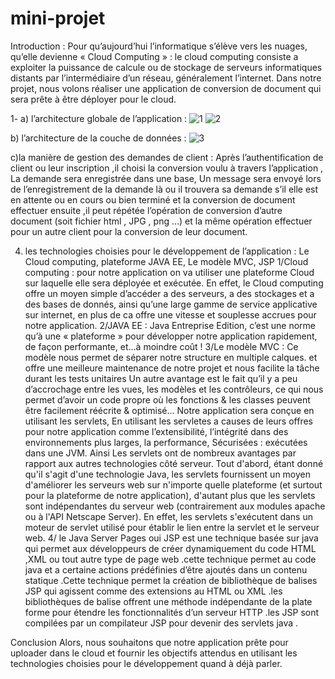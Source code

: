 # mini-projet

Introduction :
Pour qu’aujourd’hui l’informatique s’élève vers les nuages, qu’elle devienne « Cloud Computing » : le cloud computing consiste a exploiter la puissance de calcule ou de stockage de serveurs informatiques distants par l’intermédiaire d’un réseau, généralement l’internet.
Dans notre projet, nous volons réaliser une application de conversion de document qui sera prête à être déployer pour le cloud.

1-	a) l’architecture globale de l’application :
![1](https://user-images.githubusercontent.com/44180360/51027193-86a5d680-1590-11e9-8189-98076f0cb4a3.PNG)
![2](https://user-images.githubusercontent.com/44180360/51027205-8efe1180-1590-11e9-8187-7a722e8dacbc.PNG)


b) l’architecture de la couche de données :
![3](https://user-images.githubusercontent.com/44180360/51027215-93c2c580-1590-11e9-8b50-36210dcaa7db.jpg)

c)la manière de gestion des demandes de client :
Après l’authentification de client ou leur inscription ,il choisi la conversion voulu à travers l’application , La demande sera enregistrée dans une base, Un message sera envoyé lors de l’enregistrement de la demande là ou il trouvera sa demande s’il elle est en attente ou en cours ou bien terminé et la conversion de document effectuer ensuite ,il peut répétée l’opération de conversion d’autre document (soit fichier html , JPG , png …) et la même opération effectuer pour un autre client pour la conversion de leur document.

4) les technologies choisies pour le développement de l’application :
Le Cloud computing, plateforme JAVA EE, Le modèle MVC, JSP
 1/Cloud computing : pour notre application on va utiliser une plateforme Cloud  sur laquelle elle sera déployée et exécutée.
En effet, le Cloud computing offre un moyen simple d’accéder a des serveurs, a des stockages et a des bases de donnés, ainsi qu’une large gamme de service applicative sur internet, en plus de ca offre une vitesse et souplesse accrues pour notre application.
  2/JAVA EE : Java Entreprise Edition, c’est une norme qu’à une « plateforme » pour développer  notre application  rapidement, de façon performante, et…à moindre coût !
3/Le modèle MVC :
Ce modèle nous permet  de séparer notre structure en multiple calques. et offre une meilleure maintenance de notre projet et nous facilite la tâche durant les tests unitaires 
Un autre avantage est le fait qu’il y a peu d’accrochage entre les vues, les modèles et les contrôleurs, ce qui nous permet d’avoir un code propre où les fonctions & les classes peuvent être facilement réécrite & optimisé…
Notre application sera conçue en utilisant les servlets,
En utilisant les servletes a causes de leurs offres pour notre application comme l’extensibilité, l’intégrité dans des environnements plus larges, la performance, Sécurisées : exécutées dans une JVM.
Ainsi Les servlets ont de nombreux avantages par rapport aux autres technologies côté serveur. Tout d'abord, étant donné qu'il s'agit d'une technologie Java, les servlets fournissent un moyen d'améliorer les serveurs web sur n'importe quelle plateforme (et surtout pour la plateforme de notre application), d'autant plus que les servlets sont indépendantes du serveur web (contrairement aux modules apache ou à l'API Netscape Server). En effet, les servlets s'exécutent dans un moteur de servlet utilisé pour établir le lien entre la servlet et le serveur web. 
4/ le Java Server Pages oui JSP est une technique basée sur java qui permet aux développeurs de créer dynamiquement du code HTML ,XML ou tout autre type de page web .cette technique permet au code java et a certaine actions prédéfinies  d’être ajoutés dans un contenu statique .Cette technique permet la création de bibliothèque de balises JSP qui agissent comme des extensions au HTML ou XML .les bibliothèques de balise offrent une méthode indépendante de la plate forme pour étendre les fonctionnalités d’un serveur HTTP .les JSP sont compilées par un compilateur JSP pour devenir des servlets java .

Conclusion 
Alors, nous souhaitons que notre application prête pour uploader dans le cloud et fournir les objectifs attendus en utilisant les technologies choisies pour  le développement quand à déjà parler.
